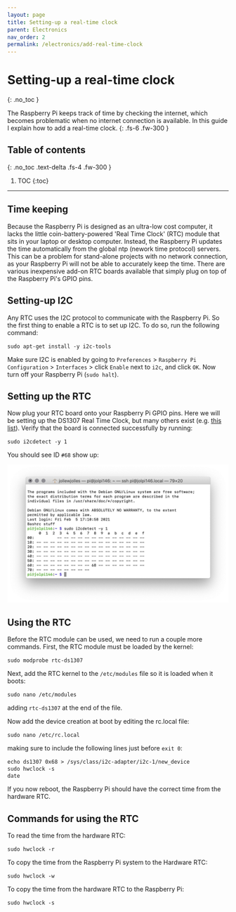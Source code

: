 ```yaml
---
layout: page
title: Setting-up a real-time clock
parent: Electronics
nav_order: 2
permalink: /electronics/add-real-time-clock
---
```


# Setting-up a real-time clock
{: .no_toc }

The Raspberry Pi keeps track of time by checking the internet, which becomes problematic when no internet connection is available. In this guide I explain how to add a real-time clock.
{: .fs-6 .fw-300 }

## Table of contents
{: .no_toc .text-delta .fs-4 .fw-300 }

1. TOC
{:toc}
---

## Time keeping
Because the Raspberry Pi is designed as an ultra-low cost computer, it lacks the little coin-battery-powered 'Real Time Clock' (RTC) module that sits in your laptop or desktop computer. Instead, the Raspberry Pi updates the time automatically from the global ntp (nework time protocol) servers. This can be a problem for stand-alone projects with no network connection, as your Raspberry Pi will not be able to accurately keep the time. There are various inexpensive add-on RTC boards available that simply plug on top of the Raspberry Pi's GPIO pins.

## Setting-up I2C
Any RTC uses the I2C protocol to communicate with the Raspberry Pi. So the first thing to enable a RTC is to set up I2C. To do so, run the following command:

```
sudo apt-get install -y i2c-tools
```

Make sure I2C is enabled by going to `Preferences` > `Raspberry Pi Configuration` > `Interfaces` > click `Enable` next to `i2c`, and click `OK`. Now turn off your Raspberry Pi (`sudo halt`).

## Setting up the RTC
Now plug your RTC board onto your Raspberry Pi GPIO pins. Here we will be setting up the DS1307 Real Time Clock, but many others exist (e.g. [this list](https://github.com/raspberrypi/linux/blob/rpi-4.4.y/arch/arm/boot/dts/overlays/i2c-rtc-overlay.dts)). Verify that the board is connected successfully by running:

```
sudo i2cdetect -y 1
```

You should see ID `#68` show up:

[![i2c sensor](/assets/images/i2c-sensor.jpg?style=centerimgmed)](/assets/images/i2c-sensor.jpg)

## Using the RTC
Before the RTC module can be used, we need to run a couple more commands. First, the RTC module must be loaded by the kernel:

```
sudo modprobe rtc-ds1307
```

Next, add the RTC kernel to the `/etc/modules` file so it is loaded when it boots:

```
sudo nano /etc/modules
```

adding `rtc-ds1307` at the end of the file.

Now add the device creation at boot by editing the rc.local file:

```
sudo nano /etc/rc.local
```

making sure to include the following lines just before `exit 0`:

```
echo ds1307 0x68 > /sys/class/i2c-adapter/i2c-1/new_device
sudo hwclock -s
date
```

If you now reboot, the Raspberry Pi should have the correct time from the hardware RTC.

## Commands for using the RTC
To read the time from the hardware RTC:

```
sudo hwclock -r
```

To copy the time from the Raspberry Pi system to the Hardware RTC:

```
sudo hwclock -w
```

To copy the time from the hardware RTC to the Raspberry Pi:

```
sudo hwclock -s
```
